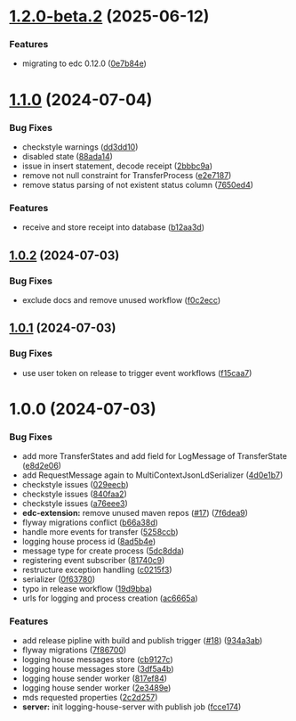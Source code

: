 # [1.2.0-beta.2](https://github.com/truzzt/mds-ap3/compare/v1.2.0-beta.1...v1.2.0-beta.2) (2025-06-12)


### Features

* migrating to edc 0.12.0 ([0e7b84e](https://github.com/truzzt/mds-ap3/commit/0e7b84eac41c26bb13908b6e21f77156e76a82ec))

# [1.1.0](https://github.com/truzzt/mds-ap3/compare/v1.0.2...v1.1.0) (2024-07-04)


### Bug Fixes

* checkstyle warnings ([dd3dd10](https://github.com/truzzt/mds-ap3/commit/dd3dd100c632a0c00f45b53ed35660a503c430ae))
* disabled state ([88ada14](https://github.com/truzzt/mds-ap3/commit/88ada14334c37665367bf55403964114228fbfc6))
* issue in insert statement, decode receipt ([2bbbc9a](https://github.com/truzzt/mds-ap3/commit/2bbbc9a4d9b3745bf7639b8ed5b9ddf3d6c48026))
* remove not null constraint for TransferProcess ([e2e7187](https://github.com/truzzt/mds-ap3/commit/e2e718706f2acac36dc7bddd9528dcb555e59d57))
* remove status parsing of not existent status column ([7650ed4](https://github.com/truzzt/mds-ap3/commit/7650ed4a052690e10846496655ced698f7206ef3))


### Features

* receive and store receipt into database ([b12aa3d](https://github.com/truzzt/mds-ap3/commit/b12aa3d020d217f25b2427a77fd0ecf35012cf2b))

## [1.0.2](https://github.com/truzzt/mds-ap3/compare/v1.0.1...v1.0.2) (2024-07-03)


### Bug Fixes

* exclude docs and remove unused workflow ([f0c2ecc](https://github.com/truzzt/mds-ap3/commit/f0c2ecc37442ea690a48414f88ac231192a9d325))

## [1.0.1](https://github.com/truzzt/mds-ap3/compare/v1.0.0...v1.0.1) (2024-07-03)


### Bug Fixes

* use user token on release to trigger event workflows ([f15caa7](https://github.com/truzzt/mds-ap3/commit/f15caa77cd9af588bfa0527b31454457c63a2dbc))

# 1.0.0 (2024-07-03)


### Bug Fixes

* add more TransferStates and add field for LogMessage of TransferState ([e8d2e06](https://github.com/truzzt/mds-ap3/commit/e8d2e062e33981bf46cbaa35afcfdf5c2c9c0284))
* add RequestMessage again to MultiContextJsonLdSerializer ([4d0e1b7](https://github.com/truzzt/mds-ap3/commit/4d0e1b74ed8000441627293ec0cc672e030ac14d))
* checkstyle issues ([029eecb](https://github.com/truzzt/mds-ap3/commit/029eecb30efc2b22e52f5bc6bdffd83520c4148c))
* checkstyle issues ([840faa2](https://github.com/truzzt/mds-ap3/commit/840faa23735727d822da5c9d96e8d2e2fda609d1))
* checkstyle issues ([a76eee3](https://github.com/truzzt/mds-ap3/commit/a76eee31923dc5f37ff72b1518b4df56b8e39bf0))
* **edc-extension:** remove unused maven repos ([#17](https://github.com/truzzt/mds-ap3/issues/17)) ([7f6dea9](https://github.com/truzzt/mds-ap3/commit/7f6dea9d6ce62b1fd7a3a12d3285c6ece218aed2))
* flyway migrations conflict ([b66a38d](https://github.com/truzzt/mds-ap3/commit/b66a38da47be67f372b6a6d5e236ecf27914ee94))
* handle more events for transfer ([5258ccb](https://github.com/truzzt/mds-ap3/commit/5258ccb6e20f72b8068c52f3b3433a28a16b7e44))
* logging house process id ([8ad5b4e](https://github.com/truzzt/mds-ap3/commit/8ad5b4ea675745748fe2ef99e50a36fa1cdb9e78))
* message type for create process ([5dc8dda](https://github.com/truzzt/mds-ap3/commit/5dc8dda55b3a2e83486b0462c31a3c3cbad610c8))
* registering event subscriber ([81740c9](https://github.com/truzzt/mds-ap3/commit/81740c9d48e3766a94b3ca5ba0bfeef5baa785c4))
* restructure exception handling ([c0215f3](https://github.com/truzzt/mds-ap3/commit/c0215f3230de38b369b0b889bc6e87056c22865b))
* serializer ([0f63780](https://github.com/truzzt/mds-ap3/commit/0f63780c5b086ebf24310c02cf31c31613137fa6))
* typo in release workflow ([19d9bba](https://github.com/truzzt/mds-ap3/commit/19d9bba39bb365c1532235de15a8acd32dcfd7f9))
* urls for logging and process creation ([ac6665a](https://github.com/truzzt/mds-ap3/commit/ac6665a80cd831398de1b9296b2a20607092ca78))


### Features

* add release pipline with build and publish trigger ([#18](https://github.com/truzzt/mds-ap3/issues/18)) ([934a3ab](https://github.com/truzzt/mds-ap3/commit/934a3ab3bacef488313d1816d7c1f61b16a7bb81))
* flyway migrations ([7f86700](https://github.com/truzzt/mds-ap3/commit/7f86700ee8c739c12fd1bcb99d48a373d4141bb2))
* logging house messages store ([cb9127c](https://github.com/truzzt/mds-ap3/commit/cb9127cec0fb1185be812b5b762a51e39ac4c721))
* logging house messages store ([3df5a4b](https://github.com/truzzt/mds-ap3/commit/3df5a4b700f1446ba7f5d9ad8d24a3fec804d6ea))
* logging house sender worker ([817ef84](https://github.com/truzzt/mds-ap3/commit/817ef84dd2059e8c9dc4b936f3321978d9f51910))
* logging house sender worker ([2e3489e](https://github.com/truzzt/mds-ap3/commit/2e3489e69b273f94192cb4991afc7150b4a897db))
* mds requested properties ([2c2d257](https://github.com/truzzt/mds-ap3/commit/2c2d257d4fe851711b8caafce52b5f5cf24cd7b8))
* **server:** init logging-house-server with publish job ([fcce174](https://github.com/truzzt/mds-ap3/commit/fcce174b431f7f92b0842a97d99e45f5caefa69d))

